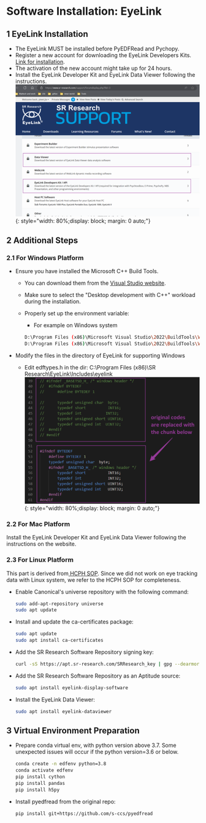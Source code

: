 # Software Installation: EyeLink

## 1 EyeLink Installation

- The EyeLink MUST be installed before PyEDFRead and Pychopy.
- Register a new account for downloading the EyeLink Developers Kits. [Link for installation](https://www.sr-research.com/support/forumdisplay.php?fid=3).
- The activation of the new account might take up for 24 hours.
- Install the EyeLink Developer Kit and EyeLink Data Viewer following the instructions.
  ![install-sr-research](../assets/debi_protocol/data_management/0install_SR_research.png){: style="width: 80%;display: block; margin: 0 auto;"}

## 2 Additional Steps

### 2.1 For Windows Platform

- Ensure you have installed the Microsoft C++ Build Tools.
  - You can download them from the [Visual Studio website](https://visualstudio.microsoft.com/zh-hans/visual-cpp-build-tools/).
  - Make sure to select the "Desktop development with C++" workload during the installation.
  - Properly set up the environment variable:
    - For example on Windows system

    ``` bash
    D:\Program Files (x86)\Microsoft Visual Studio\2022\BuildTools\VC\Tools\MSVC\14.40.33807\bin\Hostx64\x64
    D:\Program Files (x86)\Microsoft Visual Studio\2022\BuildTools\VC\Tools\MSVC\14.40.33807\include
    ```

- Modify the files in the directory of EyeLink for supporting Windows
  - Edit edftypes.h in the dir: C:\Program Files (x86)\SR Research\EyeLink\Includes\eyelink
  ![install-variable-win](../assets/debi_protocol/data_management/0install_variable_win.png){: style="width: 80%;display: block; margin: 0 auto;"}

### 2.2 For Mac Platform

Install the EyeLink Developer Kit and EyeLink Data Viewer following the instructions on the website.

### 2.3 For Linux Platform
<!-- [Link to HCPH](https://www.axonlab.org/hcph-sops/data-collection/notes-software/)
- Ensure your Ubuntu system has all necessary dependencies:
    ```bash
    sudo apt install python3-dev \
                    libgtk-4-dev \
                    libgstreamer1.0-dev \
                    libgstreamer-plugins-base1.0-dev \
                    freeglut3-dev \
                    libwebkitgtk-6.0-dev \
                    libjpeg8-dev \
                    libpng-dev \
                    libtiff-dev \
                    libsdl1.2-dev \
                    libnotify-dev \
                    libsm-dev
    ```
- Create a Python virtual environment
- Load the new virtual environment -->
This part is derived from[ HCPH SOP](https://www.axonlab.org/hcph-sops/data-collection/setup/#installing-eyelink-eye-tracker-software). Since we did not work on eye tracking data with Linux system, we refer to the HCPH SOP for completeness.

- Enable Canonical's universe repository with the following command:

  ```bash
  sudo add-apt-repository universe
  sudo apt update
  ```

- Install and update the ca-certificates package:

  ```bash
  sudo apt update
  sudo apt install ca-certificates
  ```

- Add the SR Research Software Repository signing key:

  ```bash
  curl -sS https://apt.sr-research.com/SRResearch_key | gpg --dearmor | sudo tee /etc/apt/trusted.gpg.d/sr-research.gpg
  ```

- Add the SR Research Software Repository as an Aptitude source:

    ```bash
    sudo apt install eyelink-display-software
    ```

- Install the EyeLink Data Viewer:

  ``` bash
  sudo apt install eyelink-dataviewer
  ```

## 3 Virtual Environment Preparation

- Prepare conda virtual env, with python version above 3.7. Some unexpected issues will occur if the python version=3.6 or below.

    ```bash
    conda create -n edfenv python=3.8
    conda activate edfenv
    pip install cython
    pip install pandas
    pip install h5py
    ```

- Install pyedfread from the original repo:

  ```bash
  pip install git+https://github.com/s-ccs/pyedfread
  ```
